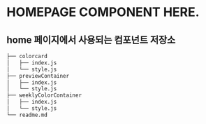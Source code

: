 # HOMEPAGE COMPONENT HERE.

## home 페이지에서 사용되는 컴포넌트 저장소

```bash
├── colorcard
│   ├── index.js
│   └── style.js
├── previewContainer
│   ├── index.js
│   └── style.js
├── weeklyColorContainer
│   ├── index.js
│   └── style.js
└── readme.md
```
